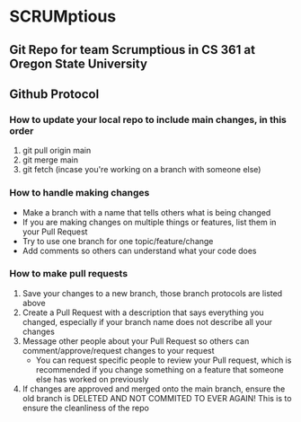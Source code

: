 # **SCRUMptious**

## **Git Repo for team Scrumptious in CS 361 at Oregon State University**

## Github Protocol

### How to update your local repo to include main changes, in this order

1. git pull origin main
2. git merge main
3. git fetch (incase you're working on a branch with someone else)

### How to handle making changes

- Make a branch with a name that tells others what is being changed
- If you are making changes on multiple things or features, list them in your Pull Request
- Try to use one branch for one topic/feature/change
- Add comments so others can understand what your code does

### How to make pull requests

1. Save your changes to a new branch, those branch protocols are listed above
2. Create a Pull Request with a description that says everything you changed, especially if your branch name does not describe all your changes
3. Message other people about your Pull Request so others can comment/approve/request changes to your request
    - You can request specific people to review your Pull request, which is recommended if you change something on a feature that someone else has worked on previously
4. If changes are approved and merged onto the main branch, ensure the old branch is DELETED AND NOT COMMITED TO EVER AGAIN! This is to ensure the cleanliness of the repo
